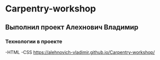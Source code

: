 # Carpentry-workshop
## Выполнил проект Алехнович Владимир
### Технологии в проекте
-HTML
-CSS
https://alehnovich-vladimir.github.io/Carpentry-workshop/
